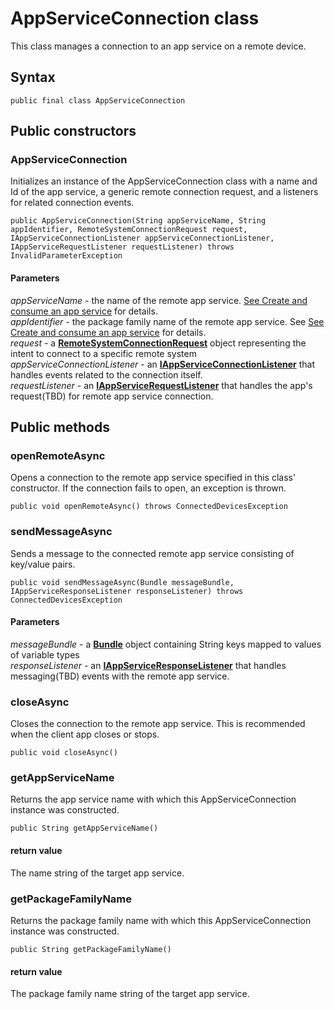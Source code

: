 # AppServiceConnection class
This class manages a connection to an app service on a remote device.

## Syntax
`public final class AppServiceConnection`

## Public constructors

### AppServiceConnection
Initializes an instance of the AppServiceConnection class with a name and Id of the app service, a generic remote connection request, and a listeners for related connection events.

`public AppServiceConnection(String appServiceName, String appIdentifier, RemoteSystemConnectionRequest request, IAppServiceConnectionListener appServiceConnectionListener, IAppServiceRequestListener requestListener) throws InvalidParameterException`  

#### Parameters  
*appServiceName* - the name of the remote app service. [See Create and consume an app service](https://docs.microsoft.com/en-us/windows/uwp/launch-resume/how-to-create-and-consume-an-app-service) for details.  
*appIdentifier* - the package family name of the remote app service. See [See Create and consume an app service](https://docs.microsoft.com/en-us/windows/uwp/launch-resume/how-to-create-and-consume-an-app-service) for details.  
*request* - a [**RemoteSystemConnectionRequest**](RemoteSystemConnectionRequest.md) object representing the intent to connect to a specific remote system  
*appServiceConnectionListener* - an [**IAppServiceConnectionListener**](IAppServiceConnectionListener.md) that handles events related to the connection itself.  
*requestListener* - an [**IAppServiceRequestListener**](IAppServiceRequestListener.md) that handles the app's request(TBD) for remote app service connection.

## Public methods

### openRemoteAsync
Opens a connection to the remote app service specified in this class' constructor. If the connection fails to open, an exception is thrown.

`public void openRemoteAsync() throws ConnectedDevicesException` 

### sendMessageAsync
Sends a message to the connected remote app service consisting of key/value pairs.

`public void sendMessageAsync(Bundle messageBundle,  IAppServiceResponseListener responseListener) throws ConnectedDevicesException`

#### Parameters  
*messageBundle* - a [**Bundle**](https://developer.android.com/reference/android/os/Bundle.html) object containing String keys mapped to values of variable types  
*responseListener* - an [**IAppServiceResponseListener**](IAppServiceResponseListener.md) that handles messaging(TBD) events with the remote app service.

### closeAsync
Closes the connection to the remote app service. This is recommended when the client app closes or stops.

`public void closeAsync()`

### getAppServiceName
Returns the app service name with which this AppServiceConnection instance was constructed.

`public String getAppServiceName()`

#### return value  
The name string of the target app service.

### getPackageFamilyName
Returns the package family name with which this AppServiceConnection instance was constructed.

`public String getPackageFamilyName()`

#### return value  
The package family name string of the target app service.
